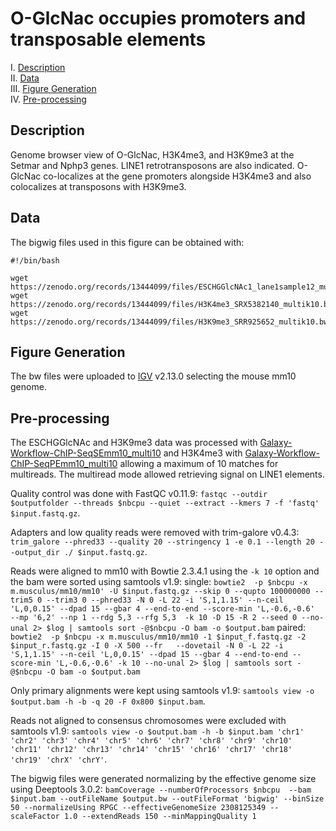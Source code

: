 # O-GlcNac occupies promoters and transposable elements

I. [Description](#description)  
II. [Data](#data)  
III. [Figure Generation](#figure-generation)  
IV. [Pre-processing](#pre-processing)  


## Description

Genome browser view of O-GlcNac, H3K4me3, and H3K9me3 at the Setmar and Nphp3 genes. LINE1 retrotransposons are also indicated. O-GlcNac co-localizes at the gene promoters alongside H3K4me3 and also colocalizes at transposons with H3K9me3.

## Data

The bigwig files used in this figure can be obtained with:

```
#!/bin/bash

wget https://zenodo.org/records/13444099/files/ESCHGGlcNAc1_lane1sample12_multik10.bw
wget https://zenodo.org/records/13444099/files/H3K4me3_SRX5382140_multik10.bw
wget https://zenodo.org/records/13444099/files/H3K9me3_SRR925652_multik10.bw
```
 
## Figure Generation

The bw files were uploaded to [IGV](https://igv.org/) v2.13.0 selecting the mouse mm10 genome.


## Pre-processing

The ESCHGGlcNAc and H3K9me3 data was processed with [Galaxy-Workflow-ChIP-SeqSEmm10_multi10](galaxy-workflows/Galaxy-Workflow-ChIP-SeqSEmm10_multi10.ga) and H3K4me3 with [Galaxy-Workflow-ChIP-SeqPEmm10_multi10](galaxy-workflows/Galaxy-Workflow-ChIP-SeqPEmm10_multi10.ga) allowing a maximum of 10 matches for multireads. The multiread mode allowed retrieving signal on LINE1 elements.

Quality control was done with FastQC v0.11.9: `fastqc --outdir $outputfolder --threads $nbcpu --quiet --extract --kmers 7 -f 'fastq' $input.fastq.gz`.

Adapters and low quality reads were removed with trim-galore v0.4.3: `trim_galore --phred33 --quality 20 --stringency 1 -e 0.1 --length 20 --output_dir ./ $input.fastq.gz`.

Reads were aligned to mm10 with Bowtie 2.3.4.1 using the `-k 10` option and the bam were sorted using samtools v1.9:
single: `bowtie2  -p $nbcpu -x m.musculus/mm10/mm10' -U $input.fastq.gz --skip 0 --qupto 100000000 --trim5 0 --trim3 0 --phred33 -N 0 -L 22 -i 'S,1,1.15' --n-ceil 'L,0,0.15' --dpad 15 --gbar 4 --end-to-end --score-min 'L,-0.6,-0.6'  --mp '6,2' --np 1 --rdg 5,3 --rfg 5,3  -k 10 -D 15 -R 2 --seed 0 --no-unal 2> $log | samtools sort -@$nbcpu -O bam -o $output.bam`
paired: `bowtie2  -p $nbcpu -x m.musculus/mm10/mm10 -1 $input_f.fastq.gz -2 $input_r.fastq.gz -I 0 -X 500 --fr   --dovetail -N 0 -L 22 -i 'S,1,1.15' --n-ceil 'L,0,0.15' --dpad 15 --gbar 4 --end-to-end --score-min 'L,-0.6,-0.6' -k 10 --no-unal 2> $log | samtools sort -@$nbcpu -O bam -o $output.bam`

Only primary alignments were kept using samtools v1.9: `samtools view -o $output.bam -h -b -q 20 -F 0x800 $input.bam`.

Reads not aligned to consensus chromosomes were excluded with samtools v1.9: `samtools view -o $output.bam -h -b $input.bam 'chr1' 'chr2' 'chr3' 'chr4' 'chr5' 'chr6' 'chr7' 'chr8' 'chr9' 'chr10' 'chr11' 'chr12' 'chr13' 'chr14' 'chr15' 'chr16' 'chr17' 'chr18' 'chr19' 'chrX' 'chrY'`.

The bigwig files were generated normalizing by the effective genome size using Deeptools 3.0.2: `bamCoverage --numberOfProcessors $nbcpu  --bam $input.bam --outFileName $output.bw --outFileFormat 'bigwig' --binSize 50 --normalizeUsing RPGC --effectiveGenomeSize 2308125349 --scaleFactor 1.0 --extendReads 150 --minMappingQuality 1`
